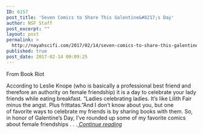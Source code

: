 ```yaml
---
ID: 6157
post_title: 'Seven Comics to Share This Galentine&#8217;s Day'
author: NSF Staff
post_excerpt: ""
layout: post
permalink: >
  http://nayahscifi.com/2017/02/14/seven-comics-to-share-this-galentines-day/
published: true
post_date: 2017-02-14 00:09:25
---
```

From Book Riot

According to Leslie Knope (who is basically a professional best friend and therefore an authority on female friendship) it is a day to celebrate your lady friends while eating breakfast. “Ladies celebrating ladies. It’s like Lilith Fair minus the angst. Plus frittatas.”And I don’t know about you, but one of favorite ways to celebrate my friends is by sharing books with them. So, in honor of Galentine’s Day, I’ve rounded up some of my favorite comics about female friendships . . .<a href="http://bookriot.com/2017/02/12/seven-comics-to-share-this-galentines-day/"><em> Continue reading</em></a>